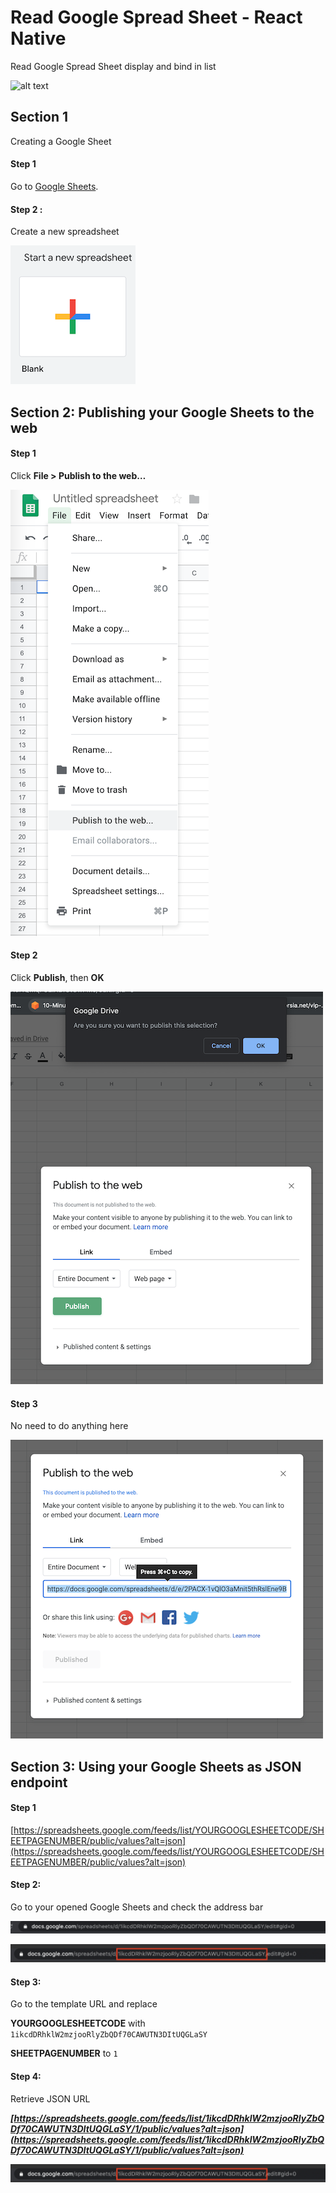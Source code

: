 # Read Google Spread Sheet - React Native 

Read Google Spread Sheet display and bind in list

![alt text](image/demo.gif)


## Section 1
Creating a Google Sheet

####  Step 1 
Go to [Google Sheets](https://docs.google.com/spreadsheets/u/0/).

#### Step 2 : 
Create a new spreadsheet

![alt text](image/create.png)

## Section 2: Publishing your Google Sheets to the web

####  Step 1 
Click **File > Publish to the web…**

![alt text](image/file.png)

#### Step 2
Click **Publish**, then **OK**

![alt text](image/publish_web_0.png)


#### Step 3
No need to do anything here

![alt text](image/publish_web.png)


## Section 3: Using your Google Sheets as JSON endpoint
#### Step 1


[https://spreadsheets.google.com/feeds/list/YOURGOOGLESHEETCODE/SHEETPAGENUMBER/public/values?alt=json](https://spreadsheets.google.com/feeds/list/YOURGOOGLESHEETCODE/SHEETPAGENUMBER/public/values?alt=json)

#### Step 2:

Go to your opened Google Sheets and check the address bar

![Google sheet URl](image/address_bar.png)

![Google Sheets code](image/address_bar_1.png)


#### Step 3:

Go to the template URL and replace

**YOURGOOGLESHEETCODE** with ```1ikcdDRhklW2mzjooRlyZbQDf70CAWUTN3DItUQGLaSY```

**SHEETPAGENUMBER** to ```1```

#### Step 4:

Retrieve JSON URL

***[https://spreadsheets.google.com/feeds/list/1ikcdDRhklW2mzjooRlyZbQDf70CAWUTN3DItUQGLaSY/1/public/values?alt=json](https://spreadsheets.google.com/feeds/list/1ikcdDRhklW2mzjooRlyZbQDf70CAWUTN3DItUQGLaSY/1/public/values?alt=json)***

![Output JSON](image/address_bar_1.png)